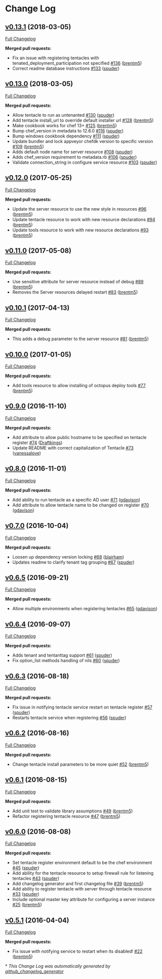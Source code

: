 # Change Log

## [v0.13.1](https://github.com/cvent/octopus-deploy-cookbook/tree/v0.13.1) (2018-03-05)
[Full Changelog](https://github.com/cvent/octopus-deploy-cookbook/compare/v0.13.0...v0.13.1)

**Merged pull requests:**

- Fix an issue with registering tentacles with tenated\_deployment\_participation not specified [\#136](https://github.com/cvent/octopus-deploy-cookbook/pull/136) ([brentm5](https://github.com/brentm5))
- Correct readme database instructions [\#133](https://github.com/cvent/octopus-deploy-cookbook/pull/133) ([spuder](https://github.com/spuder))

## [v0.13.0](https://github.com/cvent/octopus-deploy-cookbook/tree/v0.13.0) (2018-03-05)
[Full Changelog](https://github.com/cvent/octopus-deploy-cookbook/compare/v0.12.0...v0.13.0)

**Merged pull requests:**

- Allow tentacle to run as untenanted [\#130](https://github.com/cvent/octopus-deploy-cookbook/pull/130) ([spuder](https://github.com/spuder))
- Add tentacle install\_url to override default installer url [\#128](https://github.com/cvent/octopus-deploy-cookbook/pull/128) ([brentm5](https://github.com/brentm5))
- Make cookbook works for chef 13+ [\#125](https://github.com/cvent/octopus-deploy-cookbook/pull/125) ([brentm5](https://github.com/brentm5))
- Bump chef\_version in metadata to 12.6.0 [\#116](https://github.com/cvent/octopus-deploy-cookbook/pull/116) ([spuder](https://github.com/spuder))
- Bump windows cookbook dependency [\#111](https://github.com/cvent/octopus-deploy-cookbook/pull/111) ([spuder](https://github.com/spuder))
- Update bundler and lock appveyor chefdk version to specific version [\#109](https://github.com/cvent/octopus-deploy-cookbook/pull/109) ([brentm5](https://github.com/brentm5))
- Adds default node name for server resource [\#108](https://github.com/cvent/octopus-deploy-cookbook/pull/108) ([spuder](https://github.com/spuder))
- Adds chef\_version requirement to metadata.rb [\#106](https://github.com/cvent/octopus-deploy-cookbook/pull/106) ([spuder](https://github.com/spuder))
- Validate connection\_string in configure service resource [\#103](https://github.com/cvent/octopus-deploy-cookbook/pull/103) ([spuder](https://github.com/spuder))

## [v0.12.0](https://github.com/cvent/octopus-deploy-cookbook/tree/v0.12.0) (2017-05-25)
[Full Changelog](https://github.com/cvent/octopus-deploy-cookbook/compare/v0.11.0...v0.12.0)

**Merged pull requests:**

- Update the server resource to use the new style in resources [\#96](https://github.com/cvent/octopus-deploy-cookbook/pull/96) ([brentm5](https://github.com/brentm5))
- Update tentacle resource to work with new resource declarations [\#94](https://github.com/cvent/octopus-deploy-cookbook/pull/94) ([brentm5](https://github.com/brentm5))
- Update tools resource to work with new resource declarations [\#93](https://github.com/cvent/octopus-deploy-cookbook/pull/93) ([brentm5](https://github.com/brentm5))

## [v0.11.0](https://github.com/cvent/octopus-deploy-cookbook/tree/v0.11.0) (2017-05-08)
[Full Changelog](https://github.com/cvent/octopus-deploy-cookbook/compare/v0.10.1...v0.11.0)

**Merged pull requests:**

- Use sensitive attribute for server resource instead of debug [\#89](https://github.com/cvent/octopus-deploy-cookbook/pull/89) ([brentm5](https://github.com/brentm5))
- Removes the Server resources delayed restart [\#83](https://github.com/cvent/octopus-deploy-cookbook/pull/83) ([brentm5](https://github.com/brentm5))

## [v0.10.1](https://github.com/cvent/octopus-deploy-cookbook/tree/v0.10.1) (2017-04-13)
[Full Changelog](https://github.com/cvent/octopus-deploy-cookbook/compare/v0.10.0...v0.10.1)

**Merged pull requests:**

- This adds a debug parameter to the server resource [\#81](https://github.com/cvent/octopus-deploy-cookbook/pull/81) ([brentm5](https://github.com/brentm5))

## [v0.10.0](https://github.com/cvent/octopus-deploy-cookbook/tree/v0.10.0) (2017-01-05)
[Full Changelog](https://github.com/cvent/octopus-deploy-cookbook/compare/v0.9.0...v0.10.0)

**Merged pull requests:**

- Add tools resource to allow installing of octopus deploy tools [\#77](https://github.com/cvent/octopus-deploy-cookbook/pull/77) ([brentm5](https://github.com/brentm5))

## [v0.9.0](https://github.com/cvent/octopus-deploy-cookbook/tree/v0.9.0) (2016-11-10)
[Full Changelog](https://github.com/cvent/octopus-deploy-cookbook/compare/v0.8.0...v0.9.0)

**Merged pull requests:**

- Add attribute to allow public hostname to be specified on tentacle register [\#74](https://github.com/cvent/octopus-deploy-cookbook/pull/74) ([Draftkings](https://github.com/Draftkings))
- Update README with correct capitalization of Tentacle [\#73](https://github.com/cvent/octopus-deploy-cookbook/pull/73) ([vanessalove](https://github.com/vanessalove))

## [v0.8.0](https://github.com/cvent/octopus-deploy-cookbook/tree/v0.8.0) (2016-11-01)
[Full Changelog](https://github.com/cvent/octopus-deploy-cookbook/compare/v0.7.0...v0.8.0)

**Merged pull requests:**

- Add ability to run tentacle as a specific AD user [\#71](https://github.com/cvent/octopus-deploy-cookbook/pull/71) ([gdavison](https://github.com/gdavison))
- Add attribute to allow tentacle name to be changed on register  [\#70](https://github.com/cvent/octopus-deploy-cookbook/pull/70) ([gdavison](https://github.com/gdavison))

## [v0.7.0](https://github.com/cvent/octopus-deploy-cookbook/tree/v0.7.0) (2016-10-04)
[Full Changelog](https://github.com/cvent/octopus-deploy-cookbook/compare/v0.6.5...v0.7.0)

**Merged pull requests:**

- Loosen up dependency version locking [\#68](https://github.com/cvent/octopus-deploy-cookbook/pull/68) ([blairham](https://github.com/blairham))
- Updates readme to clarify tenant tag grouping [\#67](https://github.com/cvent/octopus-deploy-cookbook/pull/67) ([spuder](https://github.com/spuder))

## [v0.6.5](https://github.com/cvent/octopus-deploy-cookbook/tree/v0.6.5) (2016-09-21)
[Full Changelog](https://github.com/cvent/octopus-deploy-cookbook/compare/v0.6.4...v0.6.5)

**Merged pull requests:**

- Allow multiple environments when registering tentacles [\#65](https://github.com/cvent/octopus-deploy-cookbook/pull/65) ([gdavison](https://github.com/gdavison))

## [v0.6.4](https://github.com/cvent/octopus-deploy-cookbook/tree/v0.6.4) (2016-09-07)
[Full Changelog](https://github.com/cvent/octopus-deploy-cookbook/compare/v0.6.3...v0.6.4)

**Merged pull requests:**

- Adds tenant and tentanttag support [\#61](https://github.com/cvent/octopus-deploy-cookbook/pull/61) ([spuder](https://github.com/spuder))
- Fix option\_list methods handling of nils [\#60](https://github.com/cvent/octopus-deploy-cookbook/pull/60) ([spuder](https://github.com/spuder))

## [v0.6.3](https://github.com/cvent/octopus-deploy-cookbook/tree/v0.6.3) (2016-08-18)
[Full Changelog](https://github.com/cvent/octopus-deploy-cookbook/compare/v0.6.2...v0.6.3)

**Merged pull requests:**

- Fix issue in notifying tentacle service restart on tentacle register [\#57](https://github.com/cvent/octopus-deploy-cookbook/pull/57) ([spuder](https://github.com/spuder))
- Restarts tentacle service when registering [\#56](https://github.com/cvent/octopus-deploy-cookbook/pull/56) ([spuder](https://github.com/spuder))

## [v0.6.2](https://github.com/cvent/octopus-deploy-cookbook/tree/v0.6.2) (2016-08-16)
[Full Changelog](https://github.com/cvent/octopus-deploy-cookbook/compare/v0.6.1...v0.6.2)

**Merged pull requests:**

- Change tentacle install parameters to be more quiet [\#52](https://github.com/cvent/octopus-deploy-cookbook/pull/52) ([brentm5](https://github.com/brentm5))

## [v0.6.1](https://github.com/cvent/octopus-deploy-cookbook/tree/v0.6.1) (2016-08-15)
[Full Changelog](https://github.com/cvent/octopus-deploy-cookbook/compare/v0.6.0...v0.6.1)

**Merged pull requests:**

- Add unit test to validate library assumptions [\#49](https://github.com/cvent/octopus-deploy-cookbook/pull/49) ([brentm5](https://github.com/brentm5))
- Refactor registering tentacle resource [\#47](https://github.com/cvent/octopus-deploy-cookbook/pull/47) ([brentm5](https://github.com/brentm5))

## [v0.6.0](https://github.com/cvent/octopus-deploy-cookbook/tree/v0.6.0) (2016-08-08)
[Full Changelog](https://github.com/cvent/octopus-deploy-cookbook/compare/v0.5.1...v0.6.0)

**Merged pull requests:**

- Set tentacle register environment default to be the chef environment [\#45](https://github.com/cvent/octopus-deploy-cookbook/pull/45) ([spuder](https://github.com/spuder))
- Add ability for the tentacle resource to setup firewall rule for listening tentacles [\#43](https://github.com/cvent/octopus-deploy-cookbook/pull/43) ([spuder](https://github.com/spuder))
- Add changelog generator and first changelog file [\#39](https://github.com/cvent/octopus-deploy-cookbook/pull/39) ([brentm5](https://github.com/brentm5))
- Add ability to register tentacle with server through tentacle resource  [\#33](https://github.com/cvent/octopus-deploy-cookbook/pull/33) ([spuder](https://github.com/spuder))
- Include optional master key attribute for configuring a server instance [\#25](https://github.com/cvent/octopus-deploy-cookbook/pull/25) ([brentm5](https://github.com/brentm5))

## [v0.5.1](https://github.com/cvent/octopus-deploy-cookbook/tree/v0.5.1) (2016-04-04)
[Full Changelog](https://github.com/cvent/octopus-deploy-cookbook/compare/v0.5.0...v0.5.1)

**Merged pull requests:**

- Fix issue with notifying service to restart when its disabled! [\#22](https://github.com/cvent/octopus-deploy-cookbook/pull/22) ([brentm5](https://github.com/brentm5))



\* *This Change Log was automatically generated by [github_changelog_generator](https://github.com/skywinder/Github-Changelog-Generator)*